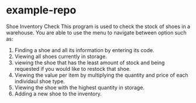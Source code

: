 # example-repo
Shoe Inventory Check
This program is used to check the stock of shoes in a warehouse.
You are able to use the menu to navigate between option such as:
1. Finding a shoe and all its information by entering its code.
2. Viewing all shoes currently in storage.
3. viewing the shoe that has the least amount of stock and being requested if you would like to restock that shoe.
4. Viewing the value per item by multiplying the quantity and price of each individaul shoe type.
5. Viewing the shoe with the highest quantity in storage.
6. Adding a new shoe to the inventory.
